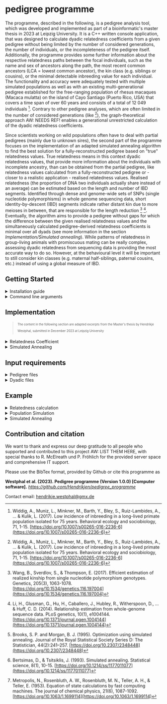  # pedigree programme

The programme, described in the following, is a pedigree analysis tool, which was developed and implemented as part of a bioinformatic's master thesis in 2023 at Leipzig University. It is a C++ written console application, that was designed to calculate dyadic relatedness coefficients from a given pedigree without being limited by the number of considered generations, the number of individuals, or the incompleteness of the pedigree itself. Additionally, the programme provides some further information about the respective relatedness paths between the focal individuals, such as the name and sex of ancestors along the path, the most recent common ancestors (LCA = lowest common ancestor), the kin class (e.g. siblings or cousins), or the minimal detectable inbreeding value for each individual. The functionality and accuracy were adequately tested with multiple simulated populations as well as with an existing multi-generational pedigree established for the free-ranging population of rhesus macaques (Macaca mulatta) on the island of Cayo Santiago (Puerto Rico, USA) that covers a time span of over 60 years and consists of a total of 12 049 individuals [^1]. Contrary to other pedigree analyses, which are often limited in the number of considered generations (like [^1]), the graph-theoretical approach AW: NEEDS REF! enables a generational unrestricted calculation of the dyadic relatedness coefficients.

Since scientists working on wild populations often have to deal with partial pedigrees (mainly due to unknown sires), the second part of the programme focuses on the implementation of an adapted simulated annealing algorithm to find the best solution for a fully-reconstructed pedigree based on "true" relatedness values. True relatedness means in this context dyadic relatedness values, that provide more information about the individuals with incomplete ancestry, than can be obtained from the partial pedigree, like relatedness values calculated from a fully-reconstructed pedigree or - closer to a realistic application - realised relatedness values. Realised relatedness (the proportion of DNA two individuals actually share instead of an average) can be estimated based on the length and number of IBD segments. Identified through dense and genome-wide sets of SNPs (single nucleotide polymorphisms) in whole genome sequencing data, short identity-by-descent (IBD) segments indicate rather distant kin due to more meioses in between, that are responsible for the length reduction [^2] [^3]. Eventually, the algorithm aims to provide a pedigree without gaps for which the difference between the given realised relatedness values and the simultaneously calculated pedigree-derived relatedness coefficients is minimal over all dyads (see more information in the section _Implementation/Simulated annealing_). While patterns of relatedness in group-living animals with promiscuous mating can be really complex, assessing dyadic relatedness from sequencing data is providing the most accurate way to do so. However, at the behavioural level it will be important to still consider kin classes (e.g. maternal half-siblings, paternal cousins, etc.) instead of using a global measure of IBD. 

## Getting Started
<details>
<summary>Installation guide</summary>
 
- download (and don't forget to unzip) the repository to your local filesystem
- after downloading the source code, open the command line and navigate within the terminal into the folder _pedigree_programme/source/_
  - you can use `ls` to check if you are in the correct folder and if all the necessary files were downloaded: multiple headerfiles (.h), the respective source code files (.cpp), _main.cpp_ and the makefile _makefile_pedigree_programme_
- run in the command line `make -f makefile_pedigree_programme`
  - this program is written using C++17 features and relies on the C++ Standard Library, which is typically included within the C++ compiler. Therefore, no additional library installations are necessary. However, please ensure that your compiler supports C++17 standards. 
  - if you have trouble with the make command on windows e.g. _'make' is not recognized as an internal or external command, operable programme or batch file._
    - either download [Cygwin](https://www.cygwin.com/install.html), use the setup exe to install _make_ and _gcc/g++_, move the programme folder to Cygwin and run the command in the Cygwin Terminal
    <!-- Cygwin Setup Installation Tutorial Youtube by C Plus+: https://www.youtube.com/watch?v=2ypfJZ6YuVo -->
    - or install [MinGW](https://sourceforge.net/projects/mingw/files/Installer/mingw-get-setup.exe/download), set a new environment variable to the bin folder of mingw, install make by `mingw-get install mingw32-make` or the MinGW Interface (started by `mingw-get`) and use the command `mingw32-make -f makefile_pedigree_programme` instead
  <!-- MinGW Setup Installation Tutorial Youtube by PascalLandau: https://www.youtube.com/watch?v=taCJhnBXG_w-->
- now you can use the command `./pedigree_programme` to start the programme
- for general information you can type `./pedigree_programme -h` to list all possible command line arguments, or `./pedigree_programme -v` to get the current version
</details>

<details>
<summary>Command line arguments</summary>

The pedigree programme provides three different functionalities: "relatedness","simulation", and "annealing", that could be chosen by the command line argument `-f <functionality>`.
 - _relatedness_: calculates the dyadic relatedness (+ path characteristics) from a given (partial or complete) pedigree
 - _simulation_: simulates a random population and returns a complete pedigree
 - _annealing_: starts a simulated annealing algorithm to fill the parental gaps within a partial pedigree using dyadic values of realised relatedness (IBD)
 - if no argument is given, the programme starts without task, gives a short warning and terminates

For each mode, further required and optional arguments are listed below:

<details><summary>
functionality == relatedness</summary>

#### required arguments
- `-p <input_pedigree>` [string]: path to pedigree file, e.g. _pedigree.txt_

#### optional arguments
- `-c <cores>` [int]
  - **options**: number of cores for multiprocessing
  - **default**: 1 (no multiprocessing)
- `-d <input_dyadlist>` [string]
  - **options**: path to file with selected dyads e.g. _dyad_selection.txt_
  - **default**: [empty] (all dyads within the pedigree will be analysed)
- `-e <output_extend>` [string]
  - **options**:
    - _full_: returns the full dyadlist output, including path characteristics
    - _reduced_: returns only dyadlist with dyadic relatedness coefficients
  - **default**: full
- `-l <generation_limit>` [int]
  - **options**: restricts the distance to potential lowest common ancestors, e.g. if generation_limit == _3_, only paths up to the grandparent generation will be returned, great-grand-parents will be considered as unrelated
  - **default**: [empty] (no limitation; all ancestors of a focal will be considered as potential lowest common ancestor)
- `-o <output>` [string]
  - **options**: custom output name (prefix) e.g. if output == _programme_output_, the resulting output files will be named "programme_output_dyadlist.txt" and "programme_output_info.txt"
  - **default**: [empty] (the input file name will be used as prefix)
- `-r <reduce_node_space>` [bool]
  - **options**:
    - _true_: before calculating the dyadic relatedness, the number of individuals will be reduced which means that only descendants of the focal's common ancestors will be considered in the analysis (it effectively reduces the search space without affecting the result, but might be only beneficial in almost completely known pedigrees with a long history due to the extra computational cost)
    - _false_: no prior narrowing of the search space
  - **default**: false

#### Example
`./pedigree_programme -f relatedness -p pedigree.txt -e reduced -c 5`

</details>
<details><summary>
functionality == simulation</summary>

#### required arguments
- `-n <start_individual>` [int]: number of individuals at the start of the simulation
- `-s <simulation_duration>` [int]: number of years considered in pedigree to restrict the duration of the simulation

#### optional arguments
- `-a <max_age>` [int]
  - **options**: species-/population specific age maximum (individuals who reach the maximum age will decease in the following year)
  - **default**: 30
- `-b <birth_rate>` [double]
  - **options**: specifies the annual increment in the number of offsprings born each year during the population simulation
  - **default**: 4.0
- `-q <death_rate>` [double]
  - **options**: specifies the annual increment in the number of deaths each year during the population simulation
  - **default**: 3.0
- `-y <default_year>` [int]
  - **options**: start year for population simulation
  - **default**: 1900

#### Example
`./pedigree_programme -f simulation -n 20 -s 10 -y 1938`
</details>
<details><summary>
functionality == annealing</summary>

#### required arguments
- `-d <input_dyads_complete>` [string]: path to dyadlist with realised relatedness values, e.g. _true_dyads.txt_
- `-p <input_pedigree>` [string]: path to pedigree file (with gaps), e.g. _pedigree.txt_

#### optional arguments
- `-c <cores>` [int]
  - **options**: number of cores for multiprocessing
  - **default**: 1 (no multiprocessing)
- `-i <init_temp>` [double]
  - **options**: start temperature
  - **default**: [empty] (automatically calculated by $\text{start temperature = init factor (= highest mean relatedness of an individual}) \cdot n_{nodes} \cdot 1.5$
- `-k <visualization>` [bool]
  - **options**:
    - _true_: keep track of simulated annealing steps (the respective relatedness variance and if they are rejected)
    - _false_: prior simulated annealing steps are not recorded/returned
  - **default**: true
- `-t <stop_temp>` [double]
  - **options**: stop temperature, if current temperature falls below stop temperature, the algorithm terminates
  - **default**: 1.0
- `-x <temp_decay>` [double]
  - **options**: the temperature multiplication factor to determine the number of iterations (if the number of iteration _n_ is set, the decay factor can be calculated with temp_decay = $\sqrt[n]{\frac{t_{stop}}{t_{init}}} $
  - **default**: 0.99
- `-z <complete_pedigree>` [string]
  - **options**: path to complete pedigree if full known pedigree exists (with all gaps correctly filled) and if it should be used to evaluate accuracy of simulated annealing output
  - **default**: [empty] (no comparison whether gaps are correctly filled in the end of the simulated annealing)

#### Example
`./pedigree_programme -f annealing -p pedigree_with_gaps.txt -d realized_dyadic_relatedness.txt -x 0.995 -c 5 -m 1000 -w 1000`
</details>

#### general optional arguments
- `-g <gestation_length>` [int]
  - **options**: gestation length in days
  - **default**: 200
- `-j <twins>` [bool]
  - **options**:
    - _true_: twins are possible
    - _false_: twins are not possible or rare to the point that potential mom candidates can be excluded if the have already an offspring in the respective birth cohort
  - **default**: false
- `-m <maturation_age_m>` [int]
  - **options**: maturation age of males in days
  - **default**: 1250
- `-w <maturation_age_f>` [int]
  - **options**: maturation age of females in days
  - **default**: 1095


</details>

## Implementation

> <sub><sup>The content in the following section are adapted excerpts from the Master's thesis by Hendrikje Westphal, submitted in December 2023 at Leipzig University</sup></sub> 
<details>
<summary>Relatedness Coefficient</summary>

#### Relatedness coefficient calculation

To calculate the dyadic relatedness coefficient, the (partial) pedigree G is conceived as a directed acyclic graph, consisting of two distinct classes of vertices, $V_1$ (males) and $V_2$ (females) whereas each vertex represents an individual. Edges within the graph refer to one-directional direct kinship bonds between parent and offspring, which implies that for each (heterogamous) node at least two edges exist (to the mother and to the father), or more in case of own offspring. But while in reality, pedigrees often consists of missing parents, two imaginary nodes $\rho_1\ \epsilon\ V_1$ and $\rho_2\ \epsilon\ V_2$ are added, serving as a compensatory substitute for unknown mothers or sires, see example graph below:

<p align="center">
  <img src="example/relatedness_calculation/example_relatedness_calculation.png" width="700">
</p>

Generally, the relatedness coefficient of an individual $x\ \epsilon\ V$ to itself is stated as $f\left(x,x\right)=1$ while the relatedness of two different focals $f\left(x,y\right)$ can be expressed by the following recursive formula
$$f\left(x,y\right)=\ \frac{1}{4}\left[f\left(x_1,y_1\right)+f\left(x_1,y_2\right)+f\left(x_2,y_1\right)+f(x_2,y_2)\right]$$ ($x_1,\ x_2$ as parents of $x$; $y_1,\ y_2$ as parents of $y$ while $x_1,\ y_1\ \epsilon\ V_1$ and $x_2,\ y_2\ \epsilon\ V_2$).
In the particular case of determining the relatedness coefficient between an individual $x$ and its ancestor $x_i$, it is calculated by
$$f\left(x,x_i\right)=\ \frac{1}{2}\left[f\left(x_1,x_i\right)+f\left(x_2,x_i\right)\right]$$
($x,\ x_i\ \epsilon\ V;\ x_1\ \epsilon\ V_1$ and $x_2\ \epsilon\ V_2$ as parents of $x$). Even more specific, if $x_i \equiv x_1 \lor x_2$, the relatedness between parent and offspring is given by
$$f\left(x,x_1\right)=\ \frac{1}{2}\left[1+f\left(x_1,x_2\right)\right]$$
At last, in case of imaginary nodes, $\rho_1$ and $\rho_2$ are assumed as unrelated to each other or any other individual $x\ \epsilon\ V:$
$$f\left(\rho_1,\rho_2\right)=f\left(x,\rho_1\right)=f\left(x,\rho_2\right)=0$$
Based on these recursive functions, the programme computes the relatedness between a dyad by bidirectionally traversing through the graph until it either identifies their lowest common ancestor or terminates due to a trivial solution. In other words, the algorithm starts simultaneously with both individuals and applies stepwise the appropriate function from above, that keeps calling itself unless the relatedness value of two ancestors is already known (for instance, if ancestor 1 == ancestor 2 (then r = 1), or if the one ancestor is unknown (then r = 0)).
</details>

<details>
<summary>Simulated Annealing </summary>

#### Adapted Simulated Annealing Algorithm 

Within the programme a simulated annealing algorithm is implemented to fill possibly existing gaps within a given pedigree. Therefore, it uses the discrepancy between user-provided realised relatedness values (e.g. obtained from whole genome sequencing) and the calculated pedigree-derived relatedness values as cost function. With trying to minimize the cost/discrepancy by simulated annealing, the aim is to find the one pedigree solution which explains best the variance.
This is highly relevant, if e.g. a DNA sample of a sire are missing, hence offspring related over this father could not have been identified so far. In this example, the simulated annealing approach would percieve the discrepancy of the pedigree-derived relatedness coefficient of the paternal halfsiblings, that is 0 since the father is unknown, and the provided realised relatedness value of something around 0.25. Optimally, that would result in identifying one individual as the father of both, while
validating the identity of said individual by realised relatedness values of further individuals related or unrelated to either the potential father or the half-siblings. Hence, the more realised relatedness values are passed to the algorithm, the higher is the probability of getting a correctly reconstructed pedigree. Therefore, even if the ID of the father is originally unknown due to missing DNA, he can be identified based on whole genome sequencing data of his descendants.

Simulated Annealing in general requires a given start and stop temperature, as well as a factor to decrease the current temperature until it reach the stop temperature, whereby temperature refers to the origin of the idea behind it. It was adopted from a gradually cooling process in thermodynamics, that was introduced instead of a rapid cooling off, to allow molecules to order themselves in an optimal energetic state, which mirrors in accordance of the algorithm the possibility to escape local minima and end with the global minimum [^4]. The general concept of simulated annealing involves starting with a random solution and within each iteration, the current (last accepted) solution is compared to a new neighbourly solution, which is either accepted or rejected, whereby the acceptance depends highly on the current temperature, the total discrepancy as well as the used acceptance criterion [^5].

$$F =\Sigma\ |f(x,y) - g(x,y) | \to min$$ (with $f(x,y)$ as the pedigree-based dyadic relatedness and $g(x,y)$ as the dyadic realised relatedness)
To fit the specific problem, the general simulated annealing algorithm is adapted as explained in the following outline:

- At first, all pedigree gaps need to be identified.
- Create an start solution by randomly assigning parents from a pool of suitable candidates for each gap. Suitable candidate are parents who were alive and mature at the time of conception (sire) or birth (mother) and were not excluded as potential parent priorly due to genetic analysis or because a female has already an offspring in the respective cohort AW: THiS SHOUDL GO, females rarely can have twins.
- Calculation of the relatedness coefficient for each relevant dyad (those for which realised relatedness values are available)
- Evaluate the difference between the realised and pedigree-derived relatedness values of the start solution for each relevant dyad
- Save the current difference as the best-known difference, and the start solution as the best pedigree.
- Iteration: While the current temperature is above the (given) stop temperature: 
  - Create a new solution by exchanging one potential parent with another suitable candidate (= neighbour solution, since only one gaps is modified in comparison to the current solution)
  - Calculate the changed relatedness values for dyads affected by this alteration (all relevant dyads which include the offspring, the previous and the new parent candidate).
  - Compare the previous (from current solution) and the new relatedness values (from neighbour solution) to determine the discrepancy between both solutions.
  - If the neighbour solution is worse, apply the Metropolis acceptance criterion [^6] to decide whether to accept it or not: $$e^\frac{F_{n}-F_{c}}{T} > X\to [0,1]$$
 (with $F_n$ as fitness function of the neighbour solution and $F_c$ of the current solution; $T$ as temperature and $X$ as random number in the range between 0 and 1)
  - If accepted (or the neighbour solution is better in the first place), the neighbour solution becomes the new current solution; otherwise, it's rejected, and the previous solution (non-updated current solution) remains in place. 
  - If necessary, update the best difference and pedigree.
- Finally, save the last pedigree solution in a file.

</details>

## Input requirements
<details>
<summary>Pedigree files</summary>
Pedigree file in this context refers to a file, containing a table with information for each individual in the population per row. Since the programme is able to handle gaps (missing parental data), both a complete or partial pedigree can be passed as argument to calculate relatedness coefficients.

 - Input file format: .txt (tab-separated)
- no header
- empty NA values (like "") lead to adverse behaviour or programme abort
- columns (order and format is mandatory): ID, sex, birthseason/year, mom_ID, sire_ID, day of birth (DOB), day of death (DOD), nonsire, nondam
  AW: WOULD ALL NONSIREs AND NONDAMS of group or pop need to be listed? SOMETIMES WE MAY NOT KNOW, if their is extra-group paternity in a spp, all adult males in pop are likely fathers (hence here non-sires minues dad)
- please refer to the column **missing_value** of the following table to ascertain the correct format for NAs for each attribute

|column|data type|missing value|comment|
|-|-|-|-|
|ID |string| cannot be supported; no NA values possible|ID names have to be unique and have to be unambiguously assignable to parent IDs; every parent ID from mom_ID or sire_ID has to be listed in the pedigree file separately; ID names like _UNK_, _NA_, _unknown_, _unkn_f_, and _unkn_m_ have to be avoided
|sex |char| u| usage of the following options only _f_ = female, _m_ = male, or _u_ = unknown sex
|birthseason |int|0| year
|mom_ID |string|unknown| have to be relatable to exactly one ID, respectively one female individual in the pedigree file
|sire_ID |string|unknown| have to be relatable to exactly one ID, respectively one male individual in the pedigree file 
|DOB |string (dateformat)| NA| in the format: 01-01-1900
|DOD |string (dateformat)|NA| in the format: 01-01-1900
|nonsire |string| NA|IDs of previously excluded sires strung together (have to be relatable to exactly one ID of the respective sex in the pedigree); separated by @ e.g. _indiv1@indiv2@indiv3_; ensure that each individual has at least one remaining potential sire within the pedigree, else an individual without potential parent candidates will be assumed to be a founder individual, which means that the paternal gap will not be considered in the further analysis|
|nondam |string| NA|IDs of previously excluded moms strung together (have to be relatable to exactly one ID of the respective sex in the pedigree); separated by @ e.g. _indiv1@indiv2@indiv3_; ensure that each individual has at least one remaining potential mother within the pedigree, else an individual without potential parent candidates will be assumed to be a founder individual, which means that the paternal gap will not be considered in the further analysis|

- [example 1](example/relatedness_calculation/example_input_pedigree.txt) or [example 2](example/population_simulation/example_simulation.txt)

</details>
<details>
<summary>Dyadic files</summary>

#### Dyad Selection (Relatedness Calculation)
- Input file format: .txt (tab-separated)
- no header
- empty NA values (like "") lead to adverse behaviour or programme abort
- columns (order and format is mandatory): ID_1, ID_2
  - ID names have to be unique and have to be unambiguously assignable to pedigree IDs; every focal ID has to be listed in the pedigree separately; ID names like _UNK_, _NA_, _unknown_, _unkn_f_, and _unkn_m_ have to be avoided
- [example](example/relatedness_calculation/example_input_dyad_selection.txt)

#### Dyadic relatedness information (Simulated Annealing: realised and pedigree-derived relatedness values)
- Input file format: .txt (tab-separated)
- no header
- empty NA values (like "") lead to adverse behaviour or programme abort
- only dyads listed within this file will be considered as relevant for minimizing the variance between the pedigree-derived relatedness coefficient and the realised realtedness value
- columns (order and format is mandatory): ID_1, ID_2, pedigree_r, real_r
  - ID names have to be unique and have to be unambiguously assignable to pedigree IDs; every focal ID has to be listed in the pedigree separately; ID names like _UNK_, _NA_, _unknown_, _unkn_f_, and _unkn_m_ have to be avoided
  - pedigree_r: dyadic relatedness coefficient from the incomplete pedigree; no NA values possible
  - real_r: realised relatedness values of the dyad, obtained for instance from shared IBD segments; no NA values possible
- [example](example/simulated_annealing/example_simulation_dyads.txt)
</details>

## Example
<details>
<summary>Relatedness calculation</summary>
 
<p align="center">
  <img src="example/relatedness_calculation/mini_example_git.png" width="300">
</p>
 
To calculate the dyadic relatedness for some selected dyads of this partial pedigree, two input files are required: the pedigree file itself (one individual per row) and the preselected set of dyads to consider. The files used for that example are listed in the subsection **Input files**, while the resulting output (relatedness coefficients, path characteristics for the selected dyads,  minimal inbreeding value and number of completely known generations per individual) can be viewed in the second section **Output files**. 
<details>
<summary>I. Input files</summary>

#### Input file (pedigree)

|ID|sex|birthseason|mom|sire|DOB|DOD|nonsire|nondam|
| ------------- | ------------- | ------------- | ------------- | ------------- | ------------- | ------------- | ------------- | ------------- |
|A|f|1905|unknown|unknown|01-01-1900|NA|NA|NA|
|B|f|1911|A|unknown|01-01-1911|NA|NA|NA|
|C|m|1912|unknown|unknown|01-01-1912|NA|NA|NA|
|D|f|1913|A|unknown|01-01-1913|NA|NA|NA|
|E|f|1914|A|unknown|01-01-1914|NA|NA|NA|
|F|m|1915|unknown|unknown|01-01-1915|NA|NA|NA|
|G|m|1920|B|unknown|01-01-1920|NA|NA|NA|
|H|f|1921|D|C|01-01-1921|NA|NA|NA|
|I|m|1922|E|F|01-01-1922|NA|NA|NA|
|J|m|1923|E|F|01-01-1923|NA|NA|NA|
|K|m|1928|H|G|01-01-1928|NA|NA|NA|
|L|f|1929|H|I|01-01-1929|NA|NA|NA|

[example_input_pedigree.txt](example/relatedness_calculation/example_input_pedigree.txt)


#### Input file (dyad selection)

|ID_1|ID_2|
| ------------- | ------------- |
|C|F|
|H|L|
|I|J|
|K|L|
|C|G|
|D|G|
|D|J|

[example_input_dyad_selection.txt](example/relatedness_calculation/example_input_dyad_selection.txt)

</details>
<details>
<summary> II. Output files/explanation </summary>
 
#### Output file (dyad list)
 
During the analysis, the following path characteristics were computed along the relatedness calculation:

> <sub><sup>The following table is taken from the Master's thesis by Hendrikje Westphal, submitted in December 2023 at Leipzig University, Germany</sup></sub>

|name | explanation | example |
| ------------- | ------------- | ------------- |
|path | consecutive list of nodes along the relatedness path (edge directions are left unregarded) | E@A@B@G|
|lca | lowest common ancestor within path, that is the most recent ancestor both individuals share | A | 
|pathline | sequence of sexes (f/m/u) along the path | fffm |
|kinline | whether the path consists solely of maternal ("mat") or paternal ancestors ("pat"); “mixed” if the one path includes both maternal and paternal ancestors | mat |
|depth | path length from LCA to each focal | 1/2 |
|kin_class | kin class label based on the table of consanguinity (see below) | nephew-aunt |
|fullhalf | whether two identical paths exist with different lowest common ancestors, e.g. to differentiate between full- and half-siblings | half |
|min\_DGD | minimal dyadic genealogical depth states the pedigree completeness for the dyad; i.e. the minimal amount of fully resolved generations starting from both focals | 1 |

<details>
<summary>Consanguinity table (Wikipedia)</summary>
 
<p align="center">
<img src="https://upload.wikimedia.org/wikipedia/commons/0/0d/Table_of_Consanguinity_showing_degrees_of_relationship.svg" width="500">

https://upload.wikimedia.org/wikipedia/commons/0/0d/Table_of_Consanguinity_showing_degrees_of_relationship.svg
</p>
</details>

For instance, if we look on the dyad (E_G) from the pedigree example above. The focal individuals E (circle = female) and G (square = male) are related only by maternal ancestors (kinline = **mat**), because the individuals along the path (E-A-B-G) are female-female-female-male (pathline = **fffm**), whereby the first and the last sex belongs to the focals. Therefore E and G are purely maternal related. Furthermore, the lowest common ancestor **A** is one edge apart from E and two from G (depth = **1/2**) which codes in combination with the sexes for the kin class nephew/aunt. Because they are related by exactly one path, they have to be a **half** nephew/aunt pair. Also, each focal has at least one unknown parent, therefore the min DGD is 1.

The full returned output file would look like this:

|ID 1|ID 2|dyad|relatedness coefficient|paths|pathline|kinline|LCA|depth|kin_class|fullhalf|min_DGD| 
| ------------- | ------------- | ------------- | ------------- | ------------- | ------------- | ------------- | ------------- | ------------- | ------------- | ------------- | ------------- |
|C|F|C_F|0|NA|NA|NA|NA|NA|nonkin|NA|1|
|H|L|H_L|0.531250000000000|H@L/@/H@D@A@E@I@L|ff/@/ffffmf|mat/@/mixed|H/@/A|0/1/@/2/3|daughter&mother/@/1st-cousins-once-removed|half/@/half|2|
|I|J|I_J|0.500000000000000|I@E@J/@/I@F@J|mfm/@/mmm|mat/@/pat|E/@/F|1/1/@/1/1|brothers/@/brothers|full/@/full|2|
|K|L|K_L|0.296875000000000|K@H@L/@/K@H@D@A@E@I@L/@/K@G@B@A@D@H@L/@/K@G@B@A@E@I@L|mff/@/mffffmf/@/mmfffff/@/mmfffmf|mat/@/mixed/@/mixed/@/mixed|H/@/A/@/A/@/A|1/1/@/3/3/@/3/3/@/3/3|siblings/@/2nd-cousins/@/2nd-cousins/@/2nd-cousins|half/@/half/@/half/@/half|2|
|C|G|C_G|0|NA|NA|NA|NA|NA|nonkin|NA|1|
|D|G|D_G|0.125000000000000|D@A@B@G|fffm|mat|A|1/2|nephew&aunt|half|1|
|D|J|D_J|0.125000000000000|D@A@E@J|fffm|mat|A|1/2|nephew&aunt|half|1|

[example_output_dyadlist.txt](example/relatedness_calculation/example_output_dyadlist.txt)

#### Output file (pedigree): 

Additionally, a second output file will be generated, including the pedigree file with some additionally information like generational depth (column "full_generations", equal to **min_DGD** but this time the exact value for the respective individual is returned instead of the minimal value of both focals), minimal inbreeding value and a string of listed individuals that are potential mothers/sires for the individual concerned in case of unknown parents. 

|ID|sex|BS|mom|sire|DOB|DOD|pot_sire|pot_mom|full_generations|min_f|
| ------------- | ------------- | ------------- | ------------- | ------------- | ------------- | ------------- | ------------- | ------------- | ------------- | ------------- |
|A|f|1905|unkn_f|unkn_m|1-1-1900|0-0-0|NA|NA|1|0.000000000000000|
|B|f|1911|A|unkn_m|1-1-1911|0-0-0|NA|NA|1|0.000000000000000|
|C|m|1912|unkn_f|unkn_m|1-1-1912|0-0-0|NA|NA|1|0.000000000000000|
|D|f|1913|A|unkn_m|1-1-1913|0-0-0|NA|NA|1|0.000000000000000|
|E|f|1914|A|unkn_m|1-1-1914|0-0-0|NA|NA|1|0.000000000000000|
|F|m|1915|unkn_f|unkn_m|1-1-1915|0-0-0|NA|NA|1|0.000000000000000|
|G|m|1920|B|unkn_m|1-1-1920|0-0-0|NA|NA|1|0.000000000000000|
|H|f|1921|D|C|1-1-1921|0-0-0|NA|NA|2|0.000000000000000|
|I|m|1922|E|F|1-1-1922|0-0-0|NA|NA|2|0.000000000000000|
|J|m|1923|E|F|1-1-1923|0-0-0|NA|NA|2|0.000000000000000|
|K|m|1928|H|G|1-1-1928|0-0-0|NA|NA|2|0.031250000000000|
|L|f|1929|H|I|1-1-1929|0-0-0|NA|NA|3|0.031250000000000|

[example_output_pedigree_info.txt](example/relatedness_calculation/example_output_pedigree_info.txt)

</details>

##

</details>

<details>
<summary>Population Simulation</summary>

examplary output of a simulated pedigree with 20 founder individuals born/start in 1950, simulated for 10 years: [simulated pedigree](example/population_simulation/example_simulation.txt) and the respective list of [dyadic relatedness coefficients](example/population_simulation/example_simulation_dyadic_paths.txt). In total, 117 individual are simulated (20 founders + 97 descendants with a complete ancestry, i.e. no parental gaps), which results in 1442 dyads. 
- created with: `./pedigree_programme -f simulation -n 20 -s 10 -y 1950 -o ../example/population_simulation/example_simulation`

</details>
<details>
<summary>Simulated Annealing</summary>

examplary simulated annealing based on the simulated pedigree above (please refer to section _Implementation/Simulated Annealing_ if you are unfamiliar with the idea behind the implemented algorithm)
- [partial pedigree](example/simulated_annealing/example_simulation_incomplete.txt): randomly added paternal gap with a probability of 50% in all descendants of the simulated population
- [complete pedigree](example/population_simulation/example_simulation.txt): file from population simulation
- [dyads](example/simulated_annealing/example_simulation_dyads.txt): combined list of relatedness coefficients for each dyad, (1) from incomplete/partial pedigree and (2) realised relatedness. In this example I could not use existing realised relatedness values from whole genome sequencing since the pedigree itself was simulated. Therefore, realised relatedness values are in this case the calculated pedigree-derived relatedness coefficients from the complete pedigree with added recombination noise. That means, instead of using the average relatedness for each kin class (like 0.25 for half-siblings, or 0.0625 for half first cousins), a bit more variance was added to these values (like 0.22 instead of 0.25). The exact ranges, the variance was derived from, are further explained within the master thesis.
- simulated annealing started with `.\pedigree_programme -f annealing -p ..\example\simulated_annealing\example_simulation_incomplete.txt -d ..\example\simulated_annealing\example_simulation_dyads.txt -o ..\example\simulated_annealing\example_annealing_output -z ..\example\population_simulation\example_simulation.txt -x 0.999`
- output files: [final pedigree solution](example/simulated_annealing/example_annealing_output_annealed.txt) after simulated annealing, [start solution pedigree](example/simulated_annealing/example_annealing_output_start_solution.txt) (randomly filled pedigree) and [visualization data](example/simulated_annealing/example_annealing_output_visualization.txt)
- simulated annealing assigned 39/43 gaps (90.7%) correctly (time: 1 minute, iterations: 2665, falsely assigned sires: 4) and therefore reduced the total discrepancy in relatedness (= cost function or sum of all pedigree-derived vs. realised relatedness values) from approximately 321 to 96 (minimization of cost function: -70%), see simulated annealing graph below (plotted visualization data). A minimization of the discrepancy towards 0 is highly unlikely due to the variance in the realised relatedness values in comparison to the statistical average of pedigree-derived relatedness values. 
<p align="center">
  <img src="example/simulated_annealing/R_difference_decrease.jpeg" width="350">
</p>

</details>

## Contribution and citation
We want to thank and express our deep gratitude to all people who supported and contributed to this project AW: LIST THEM HERE, with special thanks to R. McElreath und P. Fröhlich for the provided server space and comprehensive IT support.

Please use the BibTex format, provided by Github or cite this programme as

**Westphal et al. (2023). Pedigree programme (Version 1.0.0) [Computer software].** _https://github.com/Hendrikjen/pedigree_programme_

Contact email: hendrikje.westphal@gmx.de


[^1]: Widdig, A., Muniz, L., Minkner, M., Barth, Y., Bley, S., Ruiz-Lambides, A., ... & Kulik, L. (2017). Low incidence of inbreeding in a long-lived primate population isolated for 75 years. Behavioral ecology and sociobiology, 71, 1-15. [https://doi.org/10.1007/s00265-016-2236-6](https://doi.org/10.1007/s00265-016-2236-6)

[^2]: Wang, B., Sverdlov, S., & Thompson, E. (2017). Efficient estimation of realized kinship from single nucleotide polymorphism genotypes. Genetics, 205(3), 1063-1078. [https://doi.org/10.1534/genetics.116.197004](https://doi.org/10.1534/genetics.116.197004)

[^3]: Li, H., Glusman, G., Hu, H., Caballero, J., Hubley, R., Witherspoon, D., ... & Huff, C. D. (2014). Relationship estimation from whole-genome sequence data. PLoS genetics, 10(1), e1004144. [https://doi.org/10.1371/journal.pgen.1004144](https://doi.org/10.1371/journal.pgen.1004144)

[^4]: Brooks, S. P. and Morgan, B. J. (1995). Optimization using simulated annealing. Journal of the Royal Statistical Society Series D: The Statistician, 44(2):241–257. [https://doi.org/10.2307/2348448](https://doi.org/10.2307/2348448)


[^5]: Bertsimas, D., & Tsitsiklis, J. (1993). Simulated annealing. Statistical science, 8(1), 10-15. [https://doi.org/10.1214/ss/1177011077](https://doi.org/10.1214/ss/1177011077)

[^6]: Metropolis, N., Rosenbluth, A. W., Rosenbluth, M. N., Teller, A. H., & Teller, E. (1953). Equation of state calculations by fast computing machines. The journal of chemical physics, 21(6), 1087-1092. [https://doi.org/10.1063/1.1699114](https://doi.org/10.1063/1.1699114)

